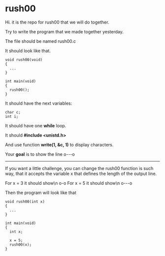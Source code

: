 # rush00

Hi. it is the repo for rush00 that we will do together.

Try to write the program that we made together yesterday.

The file should be named rush00.c

It should look like that.

    void rush00(void)
    {
      ...
    }
    
    int main(void)
    {
      rush00();
    }

It should have the next variables:

    char c;
    int i;

It should have one **while** loop.

It should **#include <unistd.h>**

And use function **write(1, &c, 1)** to display characters.

Your **goal** is to show the line
o---o

_________________________________
If you want a little challenge, you can change the rush00 function is such way, that it accepts the variable x that defines the length of the output line.

For x = 3 it should show\n
o-o
For x = 5 it should show\n
o---o

Then the program will look like that

    void rush00(int x)
    {
      ...
    }
    
    int main(void)
    {
      int x;
    
      x = 5;
      rush00(x);
    }
